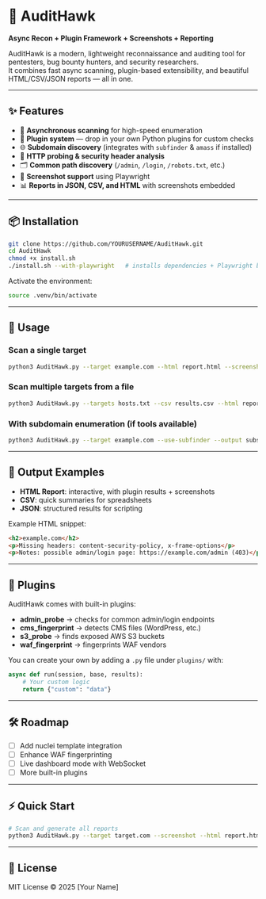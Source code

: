# 🦅 AuditHawk  
**Async Recon + Plugin Framework + Screenshots + Reporting**  

AuditHawk is a modern, lightweight reconnaissance and auditing tool for pentesters, bug bounty hunters, and security researchers.  
It combines fast async scanning, plugin-based extensibility, and beautiful HTML/CSV/JSON reports — all in one.  

---

## ✨ Features
- 🚀 **Asynchronous scanning** for high-speed enumeration  
- 🔌 **Plugin system** — drop in your own Python plugins for custom checks  
- 🌐 **Subdomain discovery** (integrates with `subfinder` & `amass` if installed)  
- 🔎 **HTTP probing & security header analysis**  
- 🗂 **Common path discovery** (`/admin`, `/login`, `/robots.txt`, etc.)  
- 📸 **Screenshot support** using Playwright  
- 📊 **Reports in JSON, CSV, and HTML** with screenshots embedded  

---

## 📦 Installation

```bash
git clone https://github.com/YOURUSERNAME/AuditHawk.git
cd AuditHawk
chmod +x install.sh
./install.sh --with-playwright   # installs dependencies + Playwright browsers
```

Activate the environment:
```bash
source .venv/bin/activate
```

---

## 🚀 Usage

### Scan a single target
```bash
python3 AuditHawk.py --target example.com --html report.html --screenshot
```

### Scan multiple targets from a file
```bash
python3 AuditHawk.py --targets hosts.txt --csv results.csv --html report.html
```

### With subdomain enumeration (if tools available)
```bash
python3 AuditHawk.py --target example.com --use-subfinder --output subs.json
```

---

## 📂 Output Examples

- **HTML Report**: interactive, with plugin results + screenshots  
- **CSV**: quick summaries for spreadsheets  
- **JSON**: structured results for scripting  

Example HTML snippet:  
```html
<h2>example.com</h2>
<p>Missing headers: content-security-policy, x-frame-options</p>
<p>Notes: possible admin/login page: https://example.com/admin (403)</p>
```

---

## 🔌 Plugins

AuditHawk comes with built-in plugins:
- **admin_probe** → checks for common admin/login endpoints  
- **cms_fingerprint** → detects CMS files (WordPress, etc.)  
- **s3_probe** → finds exposed AWS S3 buckets  
- **waf_fingerprint** → fingerprints WAF vendors  

You can create your own by adding a `.py` file under `plugins/` with:  

```python
async def run(session, base, results):
    # Your custom logic
    return {"custom": "data"}
```

---

## 🛠 Roadmap
- [ ] Add nuclei template integration  
- [ ] Enhance WAF fingerprinting  
- [ ] Live dashboard mode with WebSocket  
- [ ] More built-in plugins  

---

## ⚡ Quick Start

```bash
# Scan and generate all reports
python3 AuditHawk.py --target target.com --screenshot --html report.html --csv results.csv
```

---

## 📜 License
MIT License © 2025 [Your Name]  
